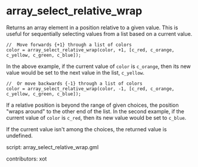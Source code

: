 array_select_relative_wrap
==========================

Returns an array element in a position relative to a given value. This is useful
for sequentially selecting values from a list based on a current value.

    //  Move forwards {+1} through a list of colors
    color = array_select_relative_wrap(color, +1, [c_red, c_orange, c_yellow, c_green, c_blue]);

In the above example, if the current value of `color` is `c_orange`, then its new value
would be set to the next value in the list, `c_yellow`.

    //  Or move backwards {-1} through a list of colors
    color = array_select_relative_wrap(color, -1, [c_red, c_orange, c_yellow, c_green, c_blue]);

If a relative position is beyond the range of given choices, the position "wraps around"
to the other end of the list. In the second example, if the current value of `color` is
`c_red`, then its new value would be set to `c_blue`.

If the current value isn't among the choices, the returned value is undefined.

script: array_select_relative_wrap.gml

contributors: xot
